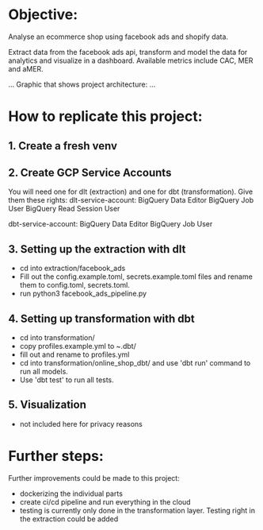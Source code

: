 # Objective: 
Analyse an ecommerce shop using facebook ads and shopify data.

Extract data from the facebook ads api, transform and model the data for analytics and visualize in a dashboard.
Available metrics include CAC, MER and aMER.

...
Graphic that shows project architecture:
...


# How to replicate this project:
## 1. Create a fresh venv

## 2. Create GCP Service Accounts
You will need one for dlt (extraction) and one for dbt (transformation).
Give them these rights:
dlt-service-account:
BigQuery Data Editor
BigQuery Job User
BigQuery Read Session User

dbt-service-account:
BigQuery Data Editor
BigQuery Job User

## 3. Setting up the extraction with dlt
- cd into extraction/facebook_ads
- Fill out the config.example.toml, secrets.example.toml files and rename them to config.toml, secrets.toml.
- run python3 facebook_ads_pipeline.py

## 4. Setting up transformation with dbt
- cd into transformation/
- copy profiles.example.yml to ~.dbt/
- fill out and rename to profiles.yml
- cd into transformation/online_shop_dbt/ and use 'dbt run' command to run all models. 
- Use 'dbt test' to run all tests.

## 5. Visualization
- not included here for privacy reasons

# Further steps:
Further improvements could be made to this project:
- dockerizing the individual parts
- create ci/cd pipeline and run everything in the cloud
- testing is currently only done in the transformation layer. Testing right in the extraction could be added
